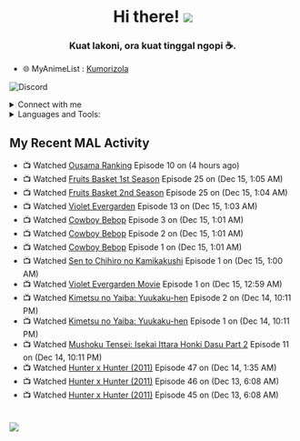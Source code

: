 <h1 align="center">Hi there! <img src="https://media.giphy.com/media/hvRJCLFzcasrR4ia7z/giphy.gif" width="25px"> </h1>
<h3 align="center">Kuat lakoni, ora kuat tinggal ngopi ☕.</h3>

- 🌐 MyAnimeList : [Kumorizola](https://myanimelist.net/animelist/Kumorizola)

![Discord](https://discord.c99.nl/widget/theme-3/761213268009943051.png)
<details>
      <summary>Connect with me</summary>
    <p align="left">
        <a href="https://www.facebook.com/kumori.hartley.1" target="blank"><img align="center"
                src="https://raw.githubusercontent.com/rahuldkjain/github-profile-readme-generator/master/src/images/icons/Social/facebook.svg"
                alt="kumori hartley" height="30" width="40" /></a>
        <a href="https://www.instagram.com/kumorizola/" target="blank"><img align="center"
                src="https://raw.githubusercontent.com/rahuldkjain/github-profile-readme-generator/master/src/images/icons/Social/instagram.svg"
                alt="kumorizola" height="30" width="40" /></a>
        <a href="https://discord.com" target="blank"><img align="center"
                src="https://raw.githubusercontent.com/rahuldkjain/github-profile-readme-generator/master/src/images/icons/Social/discord.svg"
                alt="Kumori#5882" height="30" width="40" /></a>
    </p>
</details>

<details>
    <summary align="left">Languages and Tools:</summary>
<p align="left">
      <a href="https://www.w3schools.com/css/" target="_blank">
        <img src="https://raw.githubusercontent.com/devicons/devicon/master/icons/css3/css3-original-wordmark.svg"
            alt="css3" width="40" height="40" /> </a> <a href="https://www.w3.org/html/" target="_blank"> <img
            src="https://raw.githubusercontent.com/devicons/devicon/master/icons/html5/html5-original-wordmark.svg"
            alt="html5" width="40" height="40" /> </a> <a href="https://www.java.com" target="_blank"> <img
            src="https://raw.githubusercontent.com/devicons/devicon/master/icons/java/java-original.svg" alt="java"
            width="40" height="40" /> </a> <a href="https://developer.mozilla.org/en-US/docs/Web/JavaScript"
            target="_blank"> <img
            src="https://raw.githubusercontent.com/devicons/devicon/master/icons/javascript/javascript-original.svg"
            alt="javascript" width="40" height="40" /> </a> <a href="https://nodejs.org" target="_blank"> <img
            src="https://raw.githubusercontent.com/devicons/devicon/master/icons/nodejs/nodejs-original-wordmark.svg"
            alt="nodejs" width="40" height="40" /> </a> <a href="https://www.python.org" target="_blank"> <img
            src="https://raw.githubusercontent.com/devicons/devicon/master/icons/python/python-original.svg"
            alt="python" width="40" height="40" /> </a> <a href="https://www.typescriptlang.org/" target="_blank"> <img
            src="https://raw.githubusercontent.com/devicons/devicon/master/icons/typescript/typescript-original.svg" 
            alt="typescript" width="40" height="40" /> </a> <a href="https://www.photoshop.com/en" target="_blank"> <img
            src="https://upload.wikimedia.org/wikipedia/commons/a/af/Adobe_Photoshop_CC_icon.svg" alt="photoshop" width="40" height="40"/> </a>
            <a href="https://www.adobe.com/products/premiere.html" target="_blank"> <img
            src="https://upload.wikimedia.org/wikipedia/commons/4/40/Adobe_Premiere_Pro_CC_icon.svg" alt="Premiere pro" width="40" height="40"/> </a>
            <a href="https://www.adobe.com/in/products/illustrator.html" target="_blank"> <img 
            src="https://upload.wikimedia.org/wikipedia/commons/f/fb/Adobe_Illustrator_CC_icon.svg" alt="illustrator" width="40" height="40"/> </a>
      
 </details>
 
 <h2> My Recent MAL Activity</h2>
<!-- MAL_ACTIVITY:start -->

- 📺 Watched [Ousama Ranking](https://MyAnimeList.net/anime.php?id=40834) Episode 10 on (4 hours ago)
- 📺 Watched [Fruits Basket 1st Season](https://MyAnimeList.net/anime.php?id=38680) Episode 25 on (Dec 15, 1:05 AM)
- 📺 Watched [Fruits Basket 2nd Season](https://MyAnimeList.net/anime.php?id=40417) Episode 25 on (Dec 15, 1:04 AM)
- 📺 Watched [Violet Evergarden](https://MyAnimeList.net/anime.php?id=33352) Episode 13 on (Dec 15, 1:03 AM)
- 📺 Watched [Cowboy Bebop](https://MyAnimeList.net/anime.php?id=1) Episode 3 on (Dec 15, 1:01 AM)
- 📺 Watched [Cowboy Bebop](https://MyAnimeList.net/anime.php?id=1) Episode 2 on (Dec 15, 1:01 AM)
- 📺 Watched [Cowboy Bebop](https://MyAnimeList.net/anime.php?id=1) Episode 1 on (Dec 15, 1:01 AM)
- 📺 Watched [Sen to Chihiro no Kamikakushi](https://MyAnimeList.net/anime.php?id=199) Episode 1 on (Dec 15, 1:00 AM)
- 📺 Watched [Violet Evergarden Movie](https://MyAnimeList.net/anime.php?id=37987) Episode 1 on (Dec 15, 12:59 AM)
- 📺 Watched [Kimetsu no Yaiba: Yuukaku-hen](https://MyAnimeList.net/anime.php?id=47778) Episode 2 on (Dec 14, 10:11 PM)
- 📺 Watched [Kimetsu no Yaiba: Yuukaku-hen](https://MyAnimeList.net/anime.php?id=47778) Episode 1 on (Dec 14, 10:11 PM)
- 📺 Watched [Mushoku Tensei: Isekai Ittara Honki Dasu Part 2](https://MyAnimeList.net/anime.php?id=45576) Episode 11 on (Dec 14, 10:11 PM)
- 📺 Watched [Hunter x Hunter (2011)](https://MyAnimeList.net/anime.php?id=11061) Episode 47 on (Dec 14, 1:35 AM)
- 📺 Watched [Hunter x Hunter (2011)](https://MyAnimeList.net/anime.php?id=11061) Episode 46 on (Dec 13, 6:08 AM)
- 📺 Watched [Hunter x Hunter (2011)](https://MyAnimeList.net/anime.php?id=11061) Episode 45 on (Dec 13, 6:08 AM)

<!-- MAL_ACTIVITY:end -->

  
<h2 align="left"> <img src="https://media.discordapp.net/attachments/918405470073520168/919220018355523584/ezgif.com-gif-maker_1.gif">
